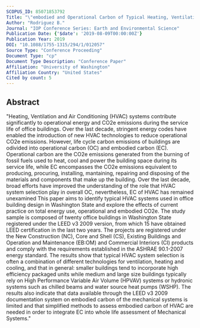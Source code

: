 ```yaml
---
SCOPUS_ID: 85071853792
Title: "\"embodied and Operational Carbon of Typical Heating, Ventilation and Air Conditioning (HVAC) Systems in Office Buildings in Washington State: A study of buildings registered under LEED v3 2009"
Author: "Rodriguez B."
Journal: "IOP Conference Series: Earth and Environmental Science"
Publication Date: {'$date': '2019-08-09T00:00:00Z'}
Publication Year: 2019
DOI: "10.1088/1755-1315/294/1/012057"
Source Type: "Conference Proceeding"
Document Type: "cp"
Document Type Description: "Conference Paper"
Affiliation: "University of Washington"
Affiliation Country: "United States"
Cited by count: 5
---
```


## Abstract
"Heating, Ventilation and Air Conditioning (HVAC) systems contribute significantly to operational energy and CO2e emissions during the service life of office buildings. Over the last decade, stringent energy codes have enabled the introduction of new HVAC technologies to reduce operational CO2e emissions. However, life cycle carbon emissions of buildings are odivided into operational carbon (OC) and embodied carbon (EC). Operational carbon are the CO2e emissions generated from the burning of fossil fuels used to heat, cool and power the building space during its service life, while EC encompasses the CO2e emissions equivalent to producing, procuring, installing, mantaining, repairing and disposing of the materials and components that make up the building. Over the last decade, broad efforts have improved the understanding of the role that HVAC system selection play in overall OC, nevertheless, EC of HVAC has remained unexamined This paper aims to identify typical HVAC systems used in office building design in Washington State and explore the effects of current practice on total energy use, operational and embodied CO2e. The study sample is composed of twenty office buildings in Washington State registered under the LEED v3 2009 version, from which 15 have obtained LEED certification in the last two years. The projects are registered under the New Construction (NC), Core and Shell (CS), Existing Buildings and Operation and Maintenance (EB:OM) and Commercial Interiors (CI) products and comply with the requirements established in the ASHRAE 90.1-2007 energy standard. The results show that typical HVAC system selection is often a combination of different technologies for ventilation, heating and cooling, and that in general: smaller buildings tend to incorporate high efficiency packaged units while medium and large size buildings typically rely on High Performance Variable Air Volume (HPVAV) systems or hydronic systems such as chilled beams and water source heat pumps (WSHP). The results also indicate that data available through the LEED v3 2009 documentation system on embodied carbon of the mechanical systems is limited and that simplified methods to assess embodied carbon of HVAC are needed in order to integrate EC into whole life assessment of Mechanical Systems."
